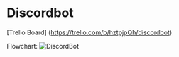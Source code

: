 # Discordbot

[Trello Board] (https://trello.com/b/hztpjpQh/discordbot)

Flowchart: 
![DiscordBot](https://user-images.githubusercontent.com/74358317/161970636-2928b502-fc74-450b-9093-add4d2b45ef5.jpg)
